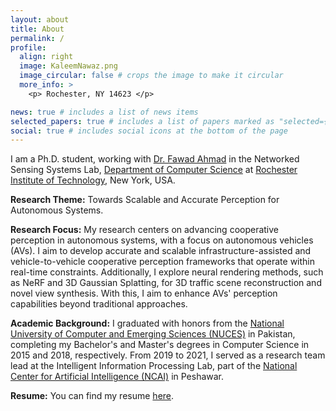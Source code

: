 ```yaml
---
layout: about
title: About
permalink: /
profile:
  align: right
  image: KaleemNawaz.png
  image_circular: false # crops the image to make it circular
  more_info: >
    <p> Rochester, NY 14623 </p>

news: true # includes a list of news items
selected_papers: true # includes a list of papers marked as "selected={true}"
social: true # includes social icons at the bottom of the page
---
```


<p>
I am a Ph.D. student, working with <a href='https://fawadahm.github.io/'> Dr. Fawad Ahmad</a> in the Networked Sensing Systems Lab, 
<a href='https://www.rit.edu/computing/department-computer-science'> Department of Computer Science</a> at 
<a href='https://www.rit.edu/'> Rochester Institute of Technology</a>, New York, USA.
</p>

<p>
<strong>Research Theme:</strong> Towards Scalable and Accurate Perception for Autonomous Systems.
</p>

<p>
<strong>Research Focus:</strong> My research centers on advancing cooperative perception in autonomous systems, with a focus on autonomous vehicles (AVs). I aim to develop accurate and scalable infrastructure-assisted and vehicle-to-vehicle cooperative perception frameworks that operate within real-time constraints. Additionally, I explore neural rendering methods, such as NeRF and 3D Gaussian Splatting, for 3D traffic scene reconstruction and novel view synthesis. With this, I aim to enhance AVs' perception capabilities beyond traditional approaches.
</p>

<p>
<strong>Academic Background:</strong> I graduated with honors from the 
<a href='https://www.nu.edu.pk/'>National University of Computer and Emerging Sciences (NUCES)</a> in Pakistan, completing my Bachelor's and Master's degrees in Computer Science in 2015 and 2018, respectively. From 2019 to 2021, I served as a research team lead at the Intelligent Information Processing Lab, part of the <a href='https://ncai.pk/'>National Center for Artificial Intelligence (NCAI)</a> in Peshawar.
</p>

<p>
<strong>Resume:</strong> You can find my resume <a href='https://drive.google.com/file/d/1650ON6mZEjAdH2ISjUjpMpFhqSt7YQR5/view?usp=sharing'> here</a>.
</p>

